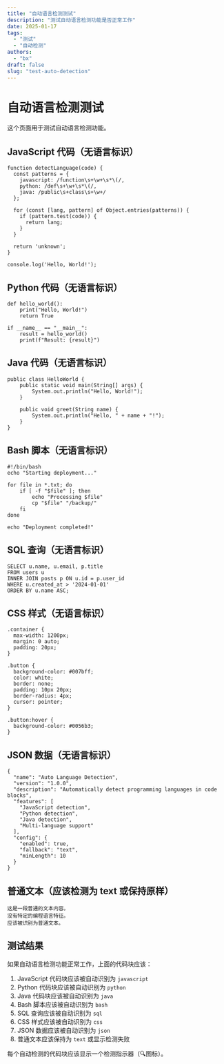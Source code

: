 ```yaml
---
title: "自动语言检测测试"
description: "测试自动语言检测功能是否正常工作"
date: 2025-01-17
tags:
  - "测试"
  - "自动检测"
authors:
  - "bx"
draft: false
slug: "test-auto-detection"
---
```


# 自动语言检测测试

这个页面用于测试自动语言检测功能。

## JavaScript 代码（无语言标识）

```
function detectLanguage(code) {
  const patterns = {
    javascript: /function\s+\w+\s*\(/,
    python: /def\s+\w+\s*\(/,
    java: /public\s+class\s+\w+/
  };
  
  for (const [lang, pattern] of Object.entries(patterns)) {
    if (pattern.test(code)) {
      return lang;
    }
  }
  
  return 'unknown';
}

console.log('Hello, World!');
```

## Python 代码（无语言标识）

```
def hello_world():
    print("Hello, World!")
    return True

if __name__ == "__main__":
    result = hello_world()
    print(f"Result: {result}")
```

## Java 代码（无语言标识）

```
public class HelloWorld {
    public static void main(String[] args) {
        System.out.println("Hello, World!");
    }
    
    public void greet(String name) {
        System.out.println("Hello, " + name + "!");
    }
}
```

## Bash 脚本（无语言标识）

```
#!/bin/bash
echo "Starting deployment..."

for file in *.txt; do
    if [ -f "$file" ]; then
        echo "Processing $file"
        cp "$file" "/backup/"
    fi
done

echo "Deployment completed!"
```

## SQL 查询（无语言标识）

```
SELECT u.name, u.email, p.title
FROM users u
INNER JOIN posts p ON u.id = p.user_id
WHERE u.created_at > '2024-01-01'
ORDER BY u.name ASC;
```

## CSS 样式（无语言标识）

```
.container {
  max-width: 1200px;
  margin: 0 auto;
  padding: 20px;
}

.button {
  background-color: #007bff;
  color: white;
  border: none;
  padding: 10px 20px;
  border-radius: 4px;
  cursor: pointer;
}

.button:hover {
  background-color: #0056b3;
}
```

## JSON 数据（无语言标识）

```
{
  "name": "Auto Language Detection",
  "version": "1.0.0",
  "description": "Automatically detect programming languages in code blocks",
  "features": [
    "JavaScript detection",
    "Python detection",
    "Java detection",
    "Multi-language support"
  ],
  "config": {
    "enabled": true,
    "fallback": "text",
    "minLength": 10
  }
}
```

## 普通文本（应该检测为 text 或保持原样）

```
这是一段普通的文本内容。
没有特定的编程语言特征。
应该被识别为普通文本。
```

## 测试结果

如果自动语言检测功能正常工作，上面的代码块应该：

1. JavaScript 代码块应该被自动识别为 `javascript`
2. Python 代码块应该被自动识别为 `python`
3. Java 代码块应该被自动识别为 `java`
4. Bash 脚本应该被自动识别为 `bash`
5. SQL 查询应该被自动识别为 `sql`
6. CSS 样式应该被自动识别为 `css`
7. JSON 数据应该被自动识别为 `json`
8. 普通文本应该保持为 `text` 或显示检测失败

每个自动检测的代码块应该显示一个检测指示器（🔍图标）。